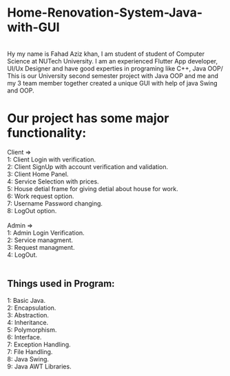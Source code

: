# Home-Renovation-System-Java-with-GUI
<br>
Hy my name is Fahad Aziz khan, I am student of student of Computer Science at NUTech University. I am an experienced Flutter App developer, UI/Ux Designer and have good experties in programing like C++, Java OOP/
<br>
This is our University second semester project with Java OOP and me and my 3 team member together created a unique GUI with help of java Swing and OOP.
<br>

# Our project has some major functionality:

Client => <br>
1: Client Login with verification. <br>
2: Client SignUp with account verification and validation. <br>
3: Client Home Panel. <br>
4: Service Selection with prices. <br>
5: House detial frame for giving detial about house for work. <br>
6: Work request option. <br>
7: Username Password changing. <br>
8: LogOut option. <br>
<br>
Admin => <br>
1: Admin Login Verification. <br>
2: Service managment. <br>
3: Request managment. <br>
4: LogOut. <br>
<br>

## Things used in Program: 
1: Basic Java. <br>
2: Encapsulation. <br>
3: Abstraction. <br>
4: Inheritance. <br>
5: Polymorphism. <br>
6: Interface. <br>
7: Exception Handling. <br>
7: File Handling. <br>
8: Java Swing. <br>
9: Java AWT Libraries. <br>
